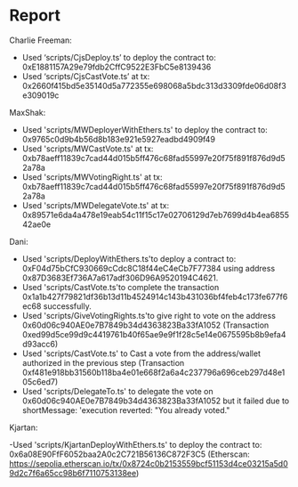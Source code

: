 # Report

Charlie Freeman:
-	Used ‘scripts/CjsDeploy.ts’ to deploy the contract to: 0xE1881157A29e79fdb2CffC9522E3FbC5e8139436
-	Used ‘scripts/CjsCastVote.ts’ at tx: 0x2660f415bd5e35140d5a772355e698068a5bdc313d3309fde06d08f3e309019c

MaxShak:

-   Used 'scripts/MWDeployerWithEthers.ts' to deploy the contract to: 0x9765c0d9b4b56d8b183e921e5927eadbd4909f49
-   Used 'scripts/MWCastVote.ts' at tx: 0xb78aeff11839c7cad44d015b5ff476c68fad55997e20f75f891f876d9d52a78a
-   Used 'scripts/MWVotingRight.ts' at tx:
0xb78aeff11839c7cad44d015b5ff476c68fad55997e20f75f891f876d9d52a78a
-   Used 'scripts/MWDelegateVote.ts' at tx:
0x89571e6da4a478e19eab54c11f15c17e02706129d7eb7699d4b4ea685542ae0e


Dani:
- Used 'scripts/DeployWithEthers.ts'to deploy a contract to: 0xF04d75bCfC930669cCdc8C18f44eC4eCb7F77384 using address 0x87D3683Ef736A7a617adf306D96A9520194C4621.
- Used 'scripts/CastVote.ts'to complete the transaction 0x1a1b427f79821df36b13d11b4524914c143b431036bf4feb4c173fe677f6ec68 successfully.
- Used 'scripts/GiveVotingRights.ts'to give right to vote on the address 0x60d06c940AE0e7B7849b34d4363823Ba33fA1052 (Transaction 0xed99d5ce99d9c4419761b40f65ae9e9f1f28c5e14e0675595b8b9efa4d93acc6)
- Used 'scripts/CastVote.ts' to Cast a vote from the address/wallet authorized in the previous step (Transaction 0xf481e918bb31560b118ba4e01e668f2a6a4c237796a696ceb297d48e105c6ed7) 
- Used 'scripts/DelegateTo.ts' to delegate the vote on 0x60d06c940AE0e7B7849b34d4363823Ba33fA1052 but it failed due to shortMessage: 'execution reverted: "You already voted."

Kjartan:

-Used 'scripts/KjartanDeployWithEthers.ts' to deploy the contract to: 0x6a08E90FfF6052baa2A0c2C721B56136C872F3C5 
(Etherscan: https://sepolia.etherscan.io/tx/0x8724c0b2153559bcf51153d4ce03215a5d09d2c7f6a65cc98b6f7110753138ee)

